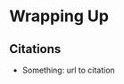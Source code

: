 # Wrapping Up

## Citations

- Something: url to citation

<style>
/* Global Styles go here */
.reveal blockquote, .reveal code {
  background: #FEFEFE;
}


</style>

